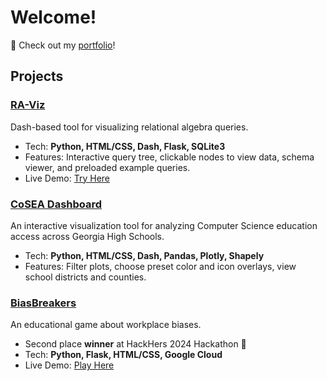 # Welcome! 
🔗 Check out my [portfolio](https://linnerlek.com)!

## Projects
### [RA-Viz](http://tinman.cs.gsu.edu:5020/)
Dash-based tool for visualizing relational algebra queries.
- Tech: **Python, HTML/CSS, Dash, Flask, SQLite3**
- Features: Interactive query tree, clickable nodes to view data, schema viewer, and preloaded example queries.
- Live Demo: [Try Here](http://tinman.cs.gsu.edu:5020/)

### [CoSEA Dashboard](https://github.com/linnerlek/CoSEA-Dash)
An interactive visualization tool for analyzing Computer Science education access across Georgia High Schools.
- Tech: **Python, HTML/CSS, Dash, Pandas, Plotly, Shapely**
- Features: Filter plots, choose preset color and icon overlays, view school districts and counties.

### [BiasBreakers](https://github.com/linnerlek/BiasBreakers)
An educational game about workplace biases.
- Second place **winner** at HackHers 2024 Hackathon 🥈
- Tech: **Python, Flask, HTML/CSS, Google Cloud**
- Live Demo: [Play Here](https://empowher-439800.ue.r.appspot.com/)
